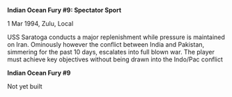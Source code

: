 **Indian Ocean Fury \#9: Spectator Sport**

1 Mar 1994, Zulu, Local

USS Saratoga conducts a major replenishment while pressure is maintained
on Iran. Ominously however the conflict between India and Pakistan,
simmering for the past 10 days, escalates into full blown war. The
player must achieve key objectives without being drawn into the Indo/Pac
conflict

**<span class="underline">Indian Ocean Fury \#9</span>**

Not yet built
